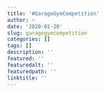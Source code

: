 ```yaml
---
title: '#GarageGymCompetition'
author: ~
date: '2020-01-20'
slug: garagegymcompetition
categories: []
tags: []
description: ''
featured: ''
featuredalt: ''
featuredpath: ''
linktitle: ''
---
```


